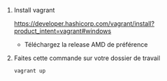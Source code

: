 1. Install vagrant

   https://developer.hashicorp.com/vagrant/install?product_intent=vagrant#windows

   * Téléchargez la release AMD de préférence 
   
3. Faites cette commande sur votre dossier de travail

       vagrant up
